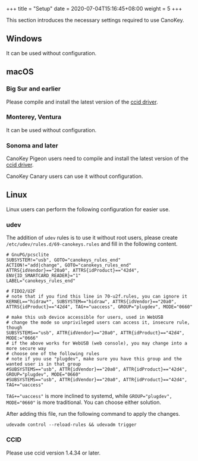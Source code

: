 +++
title = "Setup"
date =  2020-07-04T15:16:45+08:00
weight = 5
+++

This section introduces the necessary settings required to use CanoKey.

## Windows

It can be used without configuration.

## macOS

### Big Sur and earlier

Please compile and install the latest version of the [ccid driver](https://ccid.apdu.fr/).

### Monterey, Ventura

It can be used without configuration.

### Sonoma and later

CanoKey Pigeon users need to compile and install the latest version of the [ccid driver](https://ccid.apdu.fr/).

CanoKey Canary users can use it without configuration.

## Linux

Linux users can perform the following configuration for easier use.

### udev

The addition of `udev` rules is to use it without root users, please create `/etc/udev/rules.d/69-canokeys.rules` and fill in the following content.

```
# GnuPG/pcsclite
SUBSYSTEM!="usb", GOTO="canokeys_rules_end"
ACTION!="add|change", GOTO="canokeys_rules_end"
ATTRS{idVendor}=="20a0", ATTRS{idProduct}=="42d4", ENV{ID_SMARTCARD_READER}="1"
LABEL="canokeys_rules_end"

# FIDO2/U2F
# note that if you find this line in 70-u2f.rules, you can ignore it
KERNEL=="hidraw*", SUBSYSTEM=="hidraw", ATTRS{idVendor}=="20a0", ATTRS{idProduct}=="42d4", TAG+="uaccess", GROUP="plugdev", MODE="0660"

# make this usb device accessible for users, used in WebUSB
# change the mode so unprivileged users can access it, insecure rule, though
SUBSYSTEMS=="usb", ATTR{idVendor}=="20a0", ATTR{idProduct}=="42d4", MODE:="0666"
# if the above works for WebUSB (web console), you may change into a more secure way
# choose one of the following rules
# note if you use "plugdev", make sure you have this group and the wanted user is in that group
#SUBSYSTEMS=="usb", ATTR{idVendor}=="20a0", ATTR{idProduct}=="42d4", GROUP="plugdev", MODE="0660"
#SUBSYSTEMS=="usb", ATTR{idVendor}=="20a0", ATTR{idProduct}=="42d4", TAG+="uaccess"
```

`TAG+="uaccess"` is more inclined to systemd, while `GROUP="plugdev", MODE="0660"` is more traditional. You can choose either solution.

After adding this file, run the following command to apply the changes.

```
udevadm control --reload-rules && udevadm trigger
```

### CCID

Please use ccid version 1.4.34 or later.